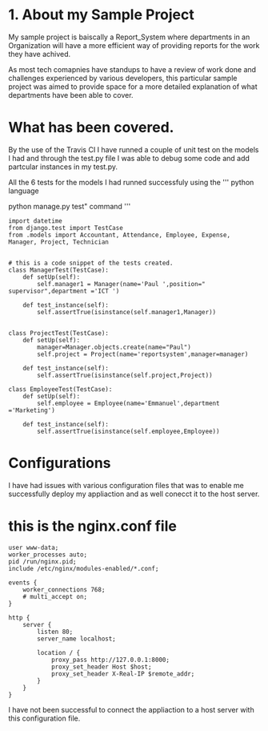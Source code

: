 # 1. About my Sample Project
My sample project is baiscally a Report_System where departments in an Organization will have a more efficient way of providing reports for the work they have achived.

As most tech comapnies have standups to have a review of work done and challenges experienced by various developers, this particular sample project was aimed to provide space for a more detailed explanation of what departments have been able to cover. 

# What has been covered. 

By the use of the Travis CI I have runned a couple of unit test on the models I had and through the test.py file I was able to debug some code and add partcular instances in my test.py.

All the 6 tests for the models I had runned successfuly using the 
'''
python language

 python manage.py test" command 
 '''
~~~
import datetime
from django.test import TestCase
from .models import Accountant, Attendance, Employee, Expense, Manager, Project, Technician 


# this is a code snippet of the tests created.
class ManagerTest(TestCase):
    def setUp(self):
        self.manager1 = Manager(name='Paul ',position=" supervisor",department ='ICT ')

    def test_instance(self):
        self.assertTrue(isinstance(self.manager1,Manager))


class ProjectTest(TestCase):
    def setUp(self):
        manager=Manager.objects.create(name="Paul")
        self.project = Project(name='reportsystem',manager=manager)

    def test_instance(self):
        self.assertTrue(isinstance(self.project,Project))

class EmployeeTest(TestCase):
    def setUp(self):
        self.employee = Employee(name='Emmanuel',department ='Marketing')

    def test_instance(self):
        self.assertTrue(isinstance(self.employee,Employee))

~~~

# Configurations
I have had issues with various configuration files that was to enable me successfully deploy my appliaction and as well conecct it to the host server.
# this is the nginx.conf file
~~~
user www-data;
worker_processes auto;
pid /run/nginx.pid;
include /etc/nginx/modules-enabled/*.conf;

events {
    worker_connections 768;
    # multi_accept on;
}

http {
    server {
        listen 80;
        server_name localhost;

        location / {
            proxy_pass http://127.0.0.1:8000;
            proxy_set_header Host $host;
            proxy_set_header X-Real-IP $remote_addr;
        }
    }
}

~~~
I have not been successful to connect the appliaction to a host server with this configuration file. 



